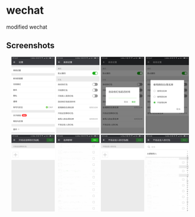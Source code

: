 # wechat

modified wechat

## Screenshots

<div align="center">
    <img src="screenshot/config.png" width="23%" />
    <img src="screenshot/advance_config.png" width="23%" />
    <img src="screenshot/delay.png" width="23%" />
    <img src="screenshot/which_list.png" width="23%" />
    <img src="screenshot/only_these_group.png" width="23%" />
    <img src="screenshot/choose_group.png" width="23%" />
    <img src="screenshot/not_these_people.png" width="23%" />
    <img src="screenshot/choose_people.png" width="23%" />
</div>
